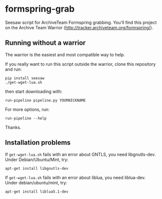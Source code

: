 formspring-grab
===============

Seesaw script for ArchiveTeam Formspring grabbing.
You'll find this project on the Archive Team Warrior (http://tracker.archiveteam.org/formspring/).


Running without a warrior
-------------------------
The warrior is the easiest and most compatible way to help.

If you really want to run this script outside the warrior, clone this repository and run:

    pip install seesaw
    ./get-wget-lua.sh

then start downloading with:

    run-pipeline pipeline.py YOURNICKNAME

For more options, run:

    run-pipeline --help

Thanks.


Installation problems
---------------------
If `get-wget-lua.sh` fails with an error about GNTLS, you need libgnutls-dev. Under Debian/Ubuntu/Mint, try:

    apt-get install libgnutls-dev

If `get-wget-lua.sh` fails with an error about liblua, you need liblua-dev.  Under debian/ubuntu/mint, try:

    apt-get install liblua5.1-dev
